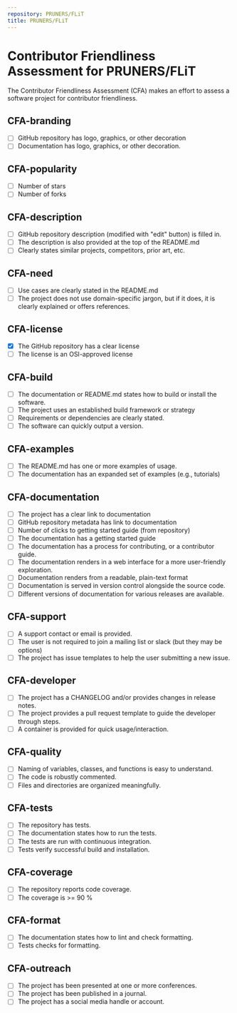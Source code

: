 ```yaml
---
repository: PRUNERS/FLiT
title: PRUNERS/FLiT
---
```


# Contributor Friendliness Assessment for PRUNERS/FLiT

The Contributor Friendliness Assessment (CFA) makes an effort to assess a software project
for contributor friendliness.


## CFA-branding

 - [ ] GitHub repository has logo, graphics, or other decoration
 - [ ] Documentation has logo, graphics, or other decoration.

## CFA-popularity

 - [ ] Number of stars
 - [ ] Number of forks

## CFA-description

 - [ ] GitHub repository description (modified with "edit" button) is filled in.
 - [ ] The description is also provided at the top of the README.md
 - [ ] Clearly states similar projects, competitors, prior art, etc.

## CFA-need

 - [ ] Use cases are clearly stated in the README.md
 - [ ] The project does not use domain-specific jargon, but if it does, it is clearly explained or offers references.

## CFA-license

 - [x] The GitHub repository has a clear license
 - [ ] The license is an OSI-approved license

## CFA-build

 - [ ] The documentation or README.md states how to build or install the software.
 - [ ] The project uses an established build framework or strategy
 - [ ] Requirements or dependencies are clearly stated.
 - [ ] The software can quickly output a version.

## CFA-examples

 - [ ] The README.md has one or more examples of usage.
 - [ ] The documentation has an expanded set of examples (e.g., tutorials)

## CFA-documentation

 - [ ] The project has a clear link to documentation
 - [ ] GitHub repository metadata has link to documentation
 - [ ] Number of clicks to getting started guide (from repository)
 - [ ] The documentation has a getting started guide
 - [ ] The documentation has a process for contributing, or a contributor guide.
 - [ ] The documentation renders in a web interface for a more user-friendly exploration.
 - [ ] Documentation renders from a readable, plain-text format
 - [ ] Documentation is served in version control alongside the source code.
 - [ ] Different versions of documentation for various releases are available.

## CFA-support

 - [ ] A support contact or email is provided.
 - [ ] The user is not required to join a mailing list or slack (but they may be options)
 - [ ] The project has issue templates to help the user submitting a new issue.

## CFA-developer

 - [ ] The project has a CHANGELOG and/or provides changes in release notes.
 - [ ] The project provides a pull request template to guide the developer through steps.
 - [ ] A container is provided for quick usage/interaction.

## CFA-quality

 - [ ] Naming of variables, classes, and functions is easy to understand.
 - [ ] The code is robustly commented.
 - [ ] Files and directories are organized meaningfully.

## CFA-tests

 - [ ] The repository has tests.
 - [ ] The documentation states how to run the tests.
 - [ ] The tests are run with continuous integration.
 - [ ] Tests verify successful build and installation.

## CFA-coverage

 - [ ] The repository reports code coverage.
 - [ ] The coverage is >= 90 %

## CFA-format

 - [ ] The documentation states how to lint and check formatting.
 - [ ] Tests checks for formatting.

## CFA-outreach

 - [ ] The project has been presented at one or more conferences.
 - [ ] The project has been published in a journal.
 - [ ] The project has a social media handle or account.
